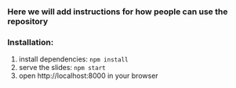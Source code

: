 ### Here we will add instructions for how people can use the repository

### Installation:

1. install dependencies: `npm install`
2. serve the slides: `npm start`
3. open http://localhost:8000 in your browser
